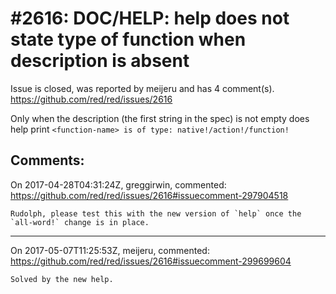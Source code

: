 
#2616: DOC/HELP: help does not state type of function when description is absent
================================================================================
Issue is closed, was reported by meijeru and has 4 comment(s).
<https://github.com/red/red/issues/2616>

Only when the description (the first string in the spec) is not empty does help print
`<function-name> is of type: native!/action!/function!`


Comments:
--------------------------------------------------------------------------------

On 2017-04-28T04:31:24Z, greggirwin, commented:
<https://github.com/red/red/issues/2616#issuecomment-297904518>

    Rudolph, please test this with the new version of `help` once the `all-word!` change is in place.

--------------------------------------------------------------------------------

On 2017-05-07T11:25:53Z, meijeru, commented:
<https://github.com/red/red/issues/2616#issuecomment-299699604>

    Solved by the new help.

